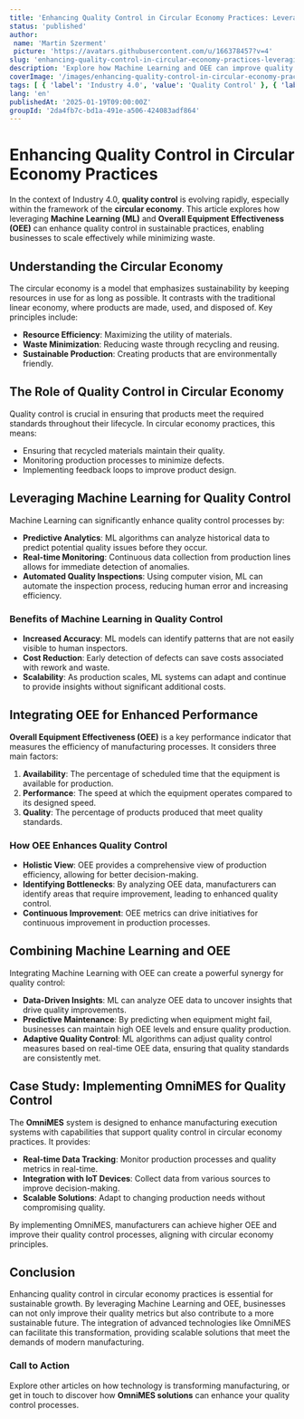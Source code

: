```yaml
---
title: 'Enhancing Quality Control in Circular Economy Practices: Leveraging Machine Learning and OEE for Scalable Solutions'
status: 'published'
author:
 name: 'Martin Szerment'
 picture: 'https://avatars.githubusercontent.com/u/166378457?v=4'
slug: 'enhancing-quality-control-in-circular-economy-practices-leveraging-machine-learning-and-oee-for-scalable-solutions'
description: 'Explore how Machine Learning and OEE can improve quality control in circular economy practices for sustainable growth.'
coverImage: '/images/enhancing-quality-control-in-circular-economy-practices-leveraging-machine-learning-and-oee-for-scalable-solutions.png'
tags: [ { 'label': 'Industry 4.0', 'value': 'Quality Control' }, { 'label': 'Circular Economy', 'value': 'Sustainability' }, { 'label': 'Machine Learning', 'value': 'Innovation' } ]
lang: 'en'
publishedAt: '2025-01-19T09:00:00Z'
groupId: '2da4fb7c-bd1a-491e-a506-424083adf864'
---
```

# Enhancing Quality Control in Circular Economy Practices

In the context of Industry 4.0, **quality control** is evolving rapidly, especially within the framework of the **circular economy**. This article explores how leveraging **Machine Learning (ML)** and **Overall Equipment Effectiveness (OEE)** can enhance quality control in sustainable practices, enabling businesses to scale effectively while minimizing waste.

## Understanding the Circular Economy

The circular economy is a model that emphasizes sustainability by keeping resources in use for as long as possible. It contrasts with the traditional linear economy, where products are made, used, and disposed of. Key principles include:
- **Resource Efficiency**: Maximizing the utility of materials.
- **Waste Minimization**: Reducing waste through recycling and reusing.
- **Sustainable Production**: Creating products that are environmentally friendly.

## The Role of Quality Control in Circular Economy

Quality control is crucial in ensuring that products meet the required standards throughout their lifecycle. In circular economy practices, this means:
- Ensuring that recycled materials maintain their quality.
- Monitoring production processes to minimize defects.
- Implementing feedback loops to improve product design.

## Leveraging Machine Learning for Quality Control

Machine Learning can significantly enhance quality control processes by:
- **Predictive Analytics**: ML algorithms can analyze historical data to predict potential quality issues before they occur.
- **Real-time Monitoring**: Continuous data collection from production lines allows for immediate detection of anomalies.
- **Automated Quality Inspections**: Using computer vision, ML can automate the inspection process, reducing human error and increasing efficiency.

### Benefits of Machine Learning in Quality Control
- **Increased Accuracy**: ML models can identify patterns that are not easily visible to human inspectors.
- **Cost Reduction**: Early detection of defects can save costs associated with rework and waste.
- **Scalability**: As production scales, ML systems can adapt and continue to provide insights without significant additional costs.

## Integrating OEE for Enhanced Performance

**Overall Equipment Effectiveness (OEE)** is a key performance indicator that measures the efficiency of manufacturing processes. It considers three main factors:
1. **Availability**: The percentage of scheduled time that the equipment is available for production.
2. **Performance**: The speed at which the equipment operates compared to its designed speed.
3. **Quality**: The percentage of products produced that meet quality standards.

### How OEE Enhances Quality Control
- **Holistic View**: OEE provides a comprehensive view of production efficiency, allowing for better decision-making.
- **Identifying Bottlenecks**: By analyzing OEE data, manufacturers can identify areas that require improvement, leading to enhanced quality control.
- **Continuous Improvement**: OEE metrics can drive initiatives for continuous improvement in production processes.

## Combining Machine Learning and OEE

Integrating Machine Learning with OEE can create a powerful synergy for quality control:
- **Data-Driven Insights**: ML can analyze OEE data to uncover insights that drive quality improvements.
- **Predictive Maintenance**: By predicting when equipment might fail, businesses can maintain high OEE levels and ensure quality production.
- **Adaptive Quality Control**: ML algorithms can adjust quality control measures based on real-time OEE data, ensuring that quality standards are consistently met.

## Case Study: Implementing OmniMES for Quality Control

The **OmniMES** system is designed to enhance manufacturing execution systems with capabilities that support quality control in circular economy practices. It provides:
- **Real-time Data Tracking**: Monitor production processes and quality metrics in real-time.
- **Integration with IoT Devices**: Collect data from various sources to improve decision-making.
- **Scalable Solutions**: Adapt to changing production needs without compromising quality.

By implementing OmniMES, manufacturers can achieve higher OEE and improve their quality control processes, aligning with circular economy principles.

## Conclusion

Enhancing quality control in circular economy practices is essential for sustainable growth. By leveraging Machine Learning and OEE, businesses can not only improve their quality metrics but also contribute to a more sustainable future. The integration of advanced technologies like OmniMES can facilitate this transformation, providing scalable solutions that meet the demands of modern manufacturing.

### Call to Action
Explore other articles on how technology is transforming manufacturing, or get in touch to discover how **OmniMES solutions** can enhance your quality control processes.
